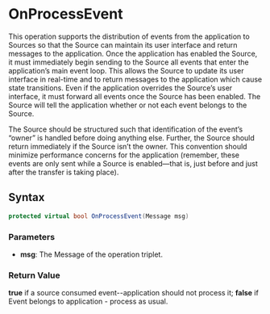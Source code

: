 ﻿# OnProcessEvent 
This operation supports the distribution of events from the application to Sources so that the Source can maintain its user interface and return messages to the application. Once the application has enabled the Source, it must immediately begin sending to the Source all events that enter the application’s main event loop. This allows the Source to update its user interface in real-time and to return messages to the application which cause state transitions. Even if the application overrides the Source’s user interface, it must forward all events once the Source has been enabled. The Source will tell the application whether or not each event belongs to the Source.

The Source should be structured such that identification of the event’s “owner” is handled before doing anything else. Further, the Source should return immediately if the Source isn’t the owner. This convention should minimize performance concerns for the application (remember, these events are only sent while a Source is enabled—that is, just before and just after the transfer is taking place).
## Syntax
```c#
protected virtual bool OnProcessEvent(Message msg)
```
### Parameters
* **msg**: The Message of the operation triplet.
### Return Value
**true** if a source consumed event--application should not process it; **false** if Event belongs to application - process as usual.

